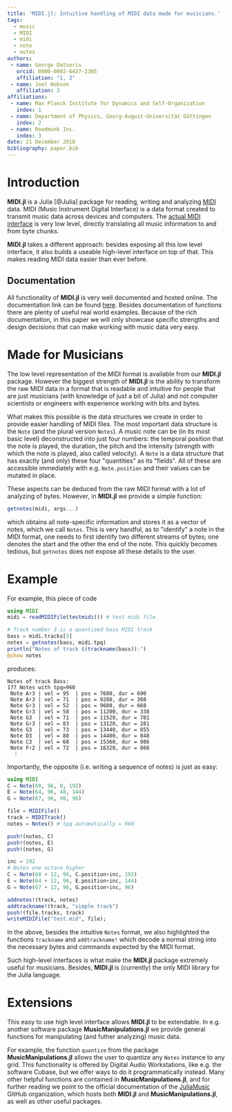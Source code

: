 ```yaml
---
title: 'MIDI.jl: Intuitive handling of MIDI data made for musicians.'
tags:
  - music
  - MIDI
  - midi
  - note
  - notes
authors:
 - name: George Datseris
   orcid: 0000-0002-6427-2385
   affiliation: "1, 2"
 - name: Joel Hobson
   affiliation: 3
affiliations:
 - name: Max Planck Institute for Dynamics and Self-Organization
   index: 1
 - name: Department of Physics, Georg-August-Universität Göttingen
   index: 2
 - name: Roadmunk Inc.
   index: 3
date: 21 December 2018
bibliography: paper.bib
---
```



# Introduction
**MIDI.jl** is a Julia [@Julia] package for reading, writing and analyzing [MIDI](https://www.midi.org/specifications) data. MIDI (Music Instrument Digital Interface) is a data format created to transmit music data across devices and computers. The [actual MIDI interface](https://www.midi.org/specifications) is very low level, directly translating all music information to and from byte chunks.

**MIDI.jl** takes a different approach: besides exposing all this low level interface, it also builds a useable high-level interface on top of that. This makes reading MIDI data easier than ever before.

## Documentation
All functionality of **MIDI.jl** is very well documented and hosted online. The documentation link can be found [here](https://juliamusic.github.io/JuliaMusic_documentation.jl/latest/).
Besides documentation of functions there are plenty of useful real world examples.
Because of the rich documentation, in this paper we will only showcase specific strengths and design decisions that can make working with music data very easy.

# Made for Musicians
The low level representation of the MIDI format is available from our **MIDI.jl** package. However the biggest strength of **MIDI.jl** is the ability to transform the raw MIDI data in a format that is readable and intuitive for people that are just musicians (with knowledge of just a bit of Julia) and not computer scientists or engineers with experience working with bits and bytes.

What makes this possible is the data structures we create in order to provide easier handling of MIDI files. The most important data structure is the `Note` (and the plural version `Notes`). A music note can be (in its most basic level) deconstructed into just four numbers: the temporal position that the note is played, the duration, the pitch and the intensity (strength with which the note is played, also called velocity). A `Note` is a data structure that has exactly (and only) these four "quantities" as its "fields". All of these are accessible immediately with e.g. `Note.position` and their values can be mutated in place.

These aspects can be deduced from the raw MIDI format with a lot of analyzing of bytes. However, in **MIDI.jl** we provide a simple function:
```julia
getnotes(midi, args...)
```
which obtains all note-specific information and stores it as a vector of notes, which we call `Notes`. This is very handful, as to "identify" a note in the MIDI format, one needs to first identify two different streams of bytes; one denotes the start and the other the end of the note. This quickly becomes tedious, but `getnotes` does not expose all these details to the user.

# Example
For example, this piece of code
```julia
using MIDI
midi = readMIDIFile(testmidi()) # test midi file

# Track number 3 is a quantized bass MIDI track
bass = midi.tracks[3]
notes = getnotes(bass, midi.tpq)
println("Notes of track $(trackname(bass)):")
@show notes
```
produces:
```
Notes of track Bass:
177 Notes with tpq=960
 Note A♯3 | vel = 95  | pos = 7680, dur = 690
 Note A♯3 | vel = 71  | pos = 9280, dur = 308
 Note G♯3 | vel = 52  | pos = 9600, dur = 668
 Note G♯3 | vel = 58  | pos = 11200, dur = 338
 Note G3  | vel = 71  | pos = 11520, dur = 701
 Note G♯3 | vel = 83  | pos = 13120, dur = 281
 Note G3  | vel = 73  | pos = 13440, dur = 855
 Note D3  | vel = 80  | pos = 14400, dur = 848
 Note C3  | vel = 68  | pos = 15360, dur = 986
 Note F♯2 | vel = 72  | pos = 16320, dur = 866
  ⋮
```
Importantly, the opposite (i.e. writing a sequence of notes) is just as easy:
```julia
using MIDI
C = Note(60, 96, 0, 192)
E = Note(64, 96, 48, 144)
G = Note(67, 96, 96, 96)

file = MIDIFile()
track = MIDITrack()
notes = Notes() # tpq automatically = 960

push!(notes, C)
push!(notes, E)
push!(notes, G)

inc = 192
# Notes one octave higher
C = Note(60 + 12, 96, C.position+inc, 192)
E = Note(64 + 12, 96, E.position+inc, 144)
G = Note(67 + 12, 96, G.position+inc, 96)

addnotes!(track, notes)
addtrackname!(track, "simple track")
push!(file.tracks, track)
writeMIDIFile("test.mid", file);
```

In the above, besides the intuitive `Notes` format, we also highlighted the functions `trackname` and `addtrackname!` which decode a normal string into the necessary bytes and commands expected by the MIDI format.

Such high-level interfaces is what make the **MIDI.jl** package extremely useful for musicians. Besides, **MIDI.jl** is (currently) the only MIDI library for the Julia language.

# Extensions
This easy to use high level interface allows **MIDI.jl** to be extendable. In e.g. another software package **MusicManipulations.jl** we provide general functions for manipulating (and futher analyzing) music data.

For example, the function `quantize` from the package **MusicManipulations.jl** allows the user to quantize any `Notes` instance to any grid. This functionality is offered by Digital Audio Workstations, like e.g. the software Cubase, but we offer ways to do it programmatically instead. Many other helpful functions are contained in **MusicManipulations.jl**, and for further reading we point to the official documentation of the [JuliaMusic](https://juliamusic.github.io/JuliaMusic_documentation.jl/latest/) GitHub organization, which hosts both **MIDI.jl** and **MusicManipulations.jl**, as well as other useful packages.
